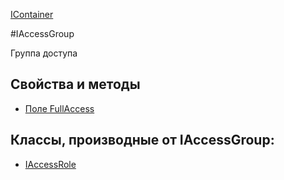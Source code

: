 ﻿---
Title: Компонент
Keywords:
Link: .Access.IAccessGroup
---

[IContainer](topic:.Custom.ComClasses.IContainer)

#IAccessGroup

Группа доступа

## Свойства и методы

* [Поле FullAccess](FullAccess)

## Классы, производные от IAccessGroup:

* [IAccessRole](topic:.Custom.ComClasses.Access.IAccessRole.Default)
